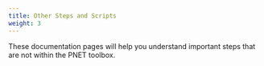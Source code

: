 ```yaml
---
title: Other Steps and Scripts
weight: 3
---
```


These documentation pages will help you understand important steps that are not within the PNET toolbox.
